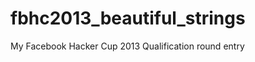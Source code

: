 fbhc2013_beautiful_strings
==========================

My Facebook Hacker Cup 2013 Qualification round entry